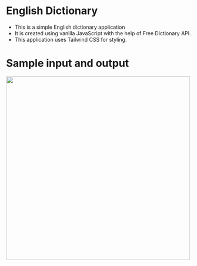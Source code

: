 # English Dictionary
- This is a simple English dictionary application
- It is created using vanilla JavaScript with the help of Free Dictionary API.
- This application uses Tailwind CSS for styling.

# Sample input and output
<img src="https://i.ibb.co/JRqPZyh/Example.png" width='500' />
